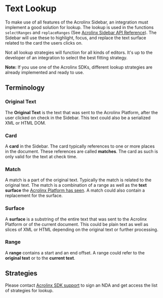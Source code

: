# Text Lookup

To make use of all features of the Acrolinx Sidebar, an integration must implement a good solution for lookup.
The lookup is used in the functions `selectRanges` and `replaceRanges` (See [Acrolinx Sidebar API Reference](https://acrolinx.github.io/sidebar-interface/)).
The Sidebar will use these to highlight, focus, and replace the text surface related to the card the users clicks on.

Not all lookup strategies will function for all kinds of editors.
It's up to the developer of an integration to select the best fitting strategy.

**Note:**
If you use one of the Acrolinx SDKs, different lookup strategies are already implemented and ready to use.

## Terminology

### Original Text

The **Original Text** is the text that was sent to the Acrolinx Platform, after the user clicked on check in the Sidebar.
This text could also be a serialized XML or HTML DOM.

### Card

A **card** in the Sidebar. The card typically references to one or more places in the document.
These references are called **matches**. The card as such is only valid for the text at check time.

### Match

A match is a part of the original text. Typically the match is related to the original text.
The match is a combination of a range as well as the **text surface** the [Acrolinx Platform has seen](text-extraction.md#how-acrolinx-reads-your-content).
A match could also contain a replacement for the surface.

### Surface

A **surface** is a substring of the entire text that was sent to the Acrolinx Platform or of the current document.
This could be plain text as well as slices of XML or HTML depending on the original text or further processing.

### Range

A **range** contains a start and an end offset. A range could refer to the **original text** or to the **current text**.

## Strategies

Please contact [Acrolinx SDK support](topics/sdk-support.md) to sign an NDA and get access the list of strategies for lookup.
